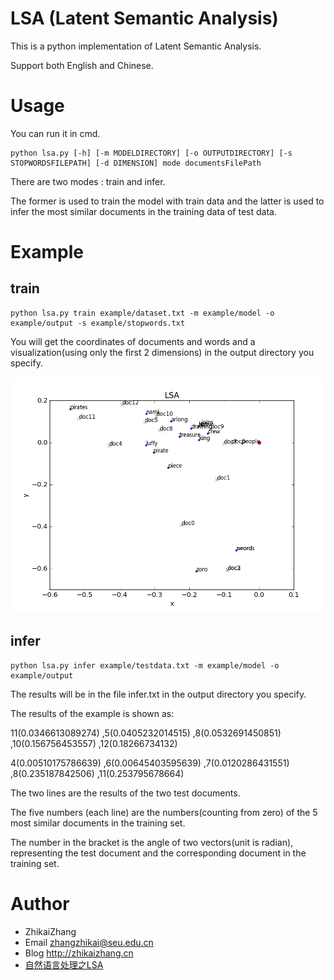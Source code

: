 # LSA (Latent Semantic Analysis) 

This is a python implementation of Latent Semantic Analysis.

Support both English and Chinese.

# Usage

You can run it in cmd.

```
python lsa.py [-h] [-m MODELDIRECTORY] [-o OUTPUTDIRECTORY] [-s STOPWORDSFILEPATH] [-d DIMENSION] mode documentsFilePath
```

There are two modes : train and infer. 

The former is used to train the model with train data and the latter is used to infer the most similar documents in the training data of test data.  

# Example

## train

```
python lsa.py train example/dataset.txt -m example/model -o example/output -s example/stopwords.txt
```

You will get the coordinates of documents and words and a visualization(using only the first 2 dimensions) in the output directory you specify.

![visualization](https://github.com/laserwave/LSA/blob/master/example/output/visualization.png)

## infer

```
python lsa.py infer example/testdata.txt -m example/model -o example/output
```

The results will be in the file infer.txt in the output directory you specify.

The results of the example is shown as:

11(0.0346613089274) ,5(0.0405232014515) ,8(0.0532691450851) ,10(0.156756453557) ,12(0.18266734132)

4(0.00510175786639) ,6(0.00645403595639) ,7(0.0120286431551) ,8(0.235187842506) ,11(0.253795678664)

The two lines are the results of the two test documents.

The five numbers (each line) are the numbers(counting from zero) of the 5 most similar documents in the training set.

The number in the bracket is the angle of two vectors(unit is radian), representing the test document and the corresponding document in the training set.

Author
============

 * ZhikaiZhang 
 * Email <zhangzhikai@seu.edu.cn>
 * Blog <http://zhikaizhang.cn>
 * [自然语言处理之LSA](http://zhikaizhang.cn/2016/05/31/%E8%87%AA%E7%84%B6%E8%AF%AD%E8%A8%80%E5%A4%84%E7%90%86%E4%B9%8BLSA/)